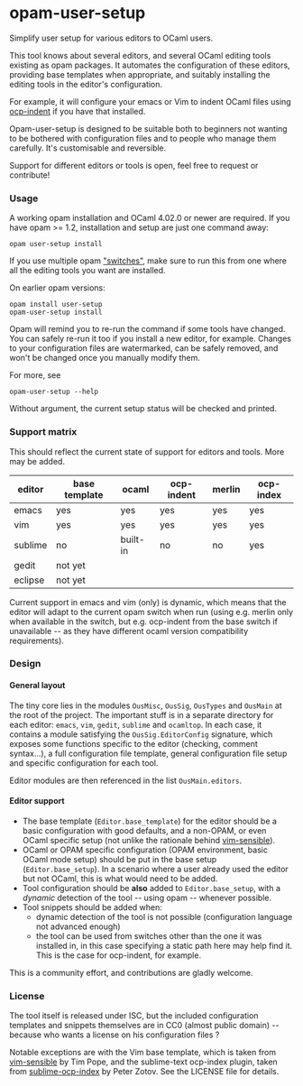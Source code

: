 # opam-user-setup

Simplify user setup for various editors to OCaml users.

This tool knows about several editors, and several OCaml editing tools existing
as opam packages. It automates the configuration of these editors, providing
base templates when appropriate, and suitably installing the editing tools in
the editor's configuration.

For example, it will configure your emacs or Vim to indent OCaml files using
[ocp-indent](http://www.typerex.org/ocp-indent.html) if you have that installed.

Opam-user-setup is designed to be suitable both to beginners not wanting to be
bothered with configuration files and to people who manage them carefully. It's
customisable and reversible.

Support for different editors or tools is open, feel free to request or
contribute!

### Usage

A working opam installation and OCaml 4.02.0 or newer are required. If you have
opam >= 1.2, installation and setup are just one command away:

```
opam user-setup install
```

If you use multiple opam
["switches"](http://opam.ocaml.org/doc/FAQ.html#Whatisaquotswitchquot), make
sure to run this from one where all the editing tools you want are installed.

On earlier opam versions:

```
opam install user-setup
opam-user-setup install
```

Opam will remind you to re-run the command if some tools have changed. You can
safely re-run it too if you install a new editor, for example. Changes to your
configuration files are watermarked, can be safely removed, and won't be changed
once you manually modify them.

For more, see

```
opam-user-setup --help
```

Without argument, the current setup status will be checked and printed.

### Support matrix

This should reflect the current state of support for editors and tools. More may
be added.

|editor |base template|ocaml   |ocp-indent|merlin|ocp-index|
|-------|-------------|--------|----------|------|---------|
|emacs  |yes          |yes     |yes       |yes   |yes      |
|vim    |yes          |yes     |yes       |yes   |yes      |
|sublime|no           |built-in|no        |no    |yes      |
|gedit  |not yet      |        |          |      |         |
|eclipse|not yet      |        |          |      |         |

Current support in emacs and vim (only) is dynamic, which means that the editor
will adapt to the current opam switch when run (using e.g. merlin only when
available in the switch, but e.g. ocp-indent from the base switch if unavailable
-- as they have different ocaml version compatibility requirements).

### Design

#### General layout

The tiny core lies in the modules `OusMisc`, `OusSig`, `OusTypes` and `OusMain`
at the root of the project. The important stuff is in a separate directory for
each editor: `emacs`, `vim`, `gedit`, `sublime` and `ocamltop`. In each case, it
contains a module satisfying the `OusSig.EditorConfig` signature, which exposes
some functions specific to the editor (checking, comment syntax...), a full
configuration file template, general configuration file setup and specific
configuration for each tool.

Editor modules are then referenced in the list `OusMain.editors`.

#### Editor support

* The base template (`Editor.base_template`) for the editor should be a basic
  configuration with good defaults, and a non-OPAM, or even OCaml specific setup
  (not unlike the rationale behind
  [vim-sensible](https://github.com/tpope/vim-sensible)).
* OCaml or OPAM specific configuration (OPAM environment, basic OCaml mode
  setup) should be put in the base setup (`Editor.base_setup`). In a scenario
  where a user already used the editor but not OCaml, this is what would need to
  be added.
* Tool configuration should be **also** added to `Editor.base_setup`, with a
  *dynamic* detection of the tool -- using opam -- whenever possible.
* Tool snippets should be added when:
  - dynamic detection of the tool is not possible (configuration language not
    advanced enough)
  - the tool can be used from switches other than the one it was installed in,
    in this case specifying a static path here may help find it. This is the
    case for ocp-indent, for example.

This is a community effort, and contributions are gladly welcome.


### License

The tool itself is released under ISC, but the included configuration templates
and snippets themselves are in CC0 (almost public domain) -- because who wants a
license on his configuration files ?

Notable exceptions are with the Vim base template, which is taken from
[vim-sensible](https://github.com/tpope/vim-sensible) by Tim Pope, and the
sublime-text ocp-index plugin, taken from
[sublime-ocp-index](https://github.com/whitequark/sublime-ocp-index) by Peter
Zotov. See the LICENSE file for details.
